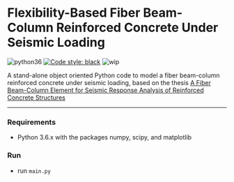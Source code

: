 # Flexibility-Based Fiber Beam-Column Reinforced Concrete Under Seismic Loading
![python36](https://img.shields.io/badge/python-3.6-blue.svg)
[![Code style: black](https://img.shields.io/badge/code%20style-black-000000.svg)](https://github.com/python/black)
![wip](https://img.shields.io/badge/work-in%20progress-red.svg)

A stand-alone object oriented Python code to model a fiber beam-column reinforced concrete under seismic loading, based on the thesis [A Fiber Beam-Column Element for Seismic Response Analysis of Reinforced Concrete Structures](http://dinochen.com/attachments/month_1407/k11.pdf)

---

### Requirements
- Python 3.6.x with the packages numpy, scipy, and matplotlib


### Run
- run `main.py`
